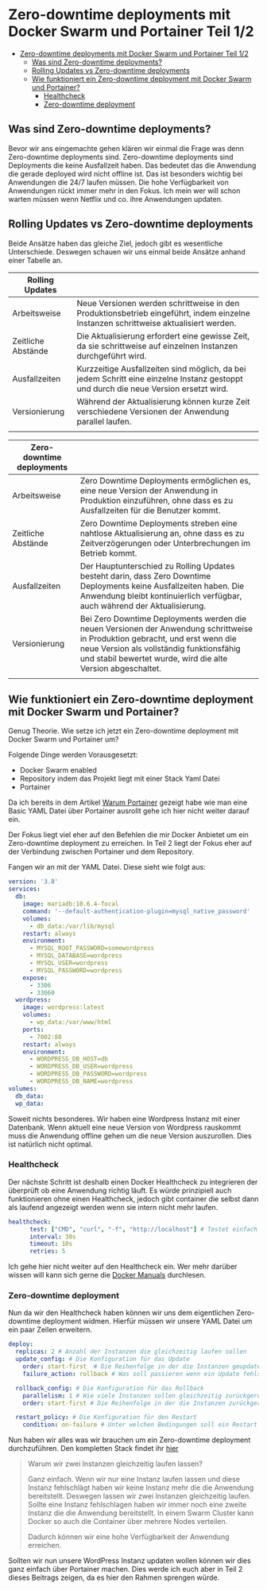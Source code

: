 # Zero-downtime deployments mit Docker Swarm und Portainer Teil 1/2

- [Zero-downtime deployments mit Docker Swarm und Portainer Teil 1/2](#zero-downtime-deployments-mit-docker-swarm-und-portainer-teil-12)
  - [Was sind Zero-downtime deployments?](#was-sind-zero-downtime-deployments)
  - [Rolling Updates vs Zero-downtime deployments](#rolling-updates-vs-zero-downtime-deployments)
  - [Wie funktioniert ein Zero-downtime deployment mit Docker Swarm und Portainer?](#wie-funktioniert-ein-zero-downtime-deployment-mit-docker-swarm-und-portainer)
    - [Healthcheck](#healthcheck)
    - [Zero-downtime deployment](#zero-downtime-deployment)




## Was sind Zero-downtime deployments?

Bevor wir ans eingemachte gehen klären wir einmal die Frage was denn Zero-downtime deployments sind. Zero-downtime deployments sind Deployments die keine Ausfallzeit haben. Das bedeutet das die Anwendung die gerade deployed wird nicht offline ist. Das ist besonders wichtig bei Anwendungen die 24/7 laufen müssen.
Die hohe Verfügbarkeit von Anwendungen rückt immer mehr in den Fokus.
Ich mein wer will schon warten müssen wenn Netflix und co. ihre Anwendungen updaten.

 


## Rolling Updates vs Zero-downtime deployments

Beide Ansätze haben das gleiche Ziel, jedoch gibt es wesentliche Unterschiede.
Deswegen schauen wir uns einmal beide Ansätze anhand einer Tabelle an.

| Rolling Updates    |                                                                                                                                      |
| ------------------ | ------------------------------------------------------------------------------------------------------------------------------------ |
| Arbeitsweise       | Neue Versionen werden schrittweise in den Produktionsbetrieb eingeführt, indem einzelne Instanzen schrittweise aktualisiert werden.  |
| Zeitliche Abstände | Die Aktualisierung erfordert eine gewisse Zeit, da sie schrittweise auf einzelnen Instanzen durchgeführt wird.                       |
| Ausfallzeiten      | Kurzzeitige Ausfallzeiten sind möglich, da bei jedem Schritt eine einzelne Instanz gestoppt und durch die neue Version ersetzt wird. |
| Versionierung      | Während der Aktualisierung können kurze Zeit verschiedene Versionen der Anwendung parallel laufen.                                   |
|                    |                                                                                                                                      |



| Zero-downtime deployments |                                                                                                                                                                                                                                          |
| ------------------------- | ---------------------------------------------------------------------------------------------------------------------------------------------------------------------------------------------------------------------------------------- |
| Arbeitsweise              | Zero Downtime Deployments ermöglichen es, eine neue Version der Anwendung in Produktion einzuführen, ohne dass es zu Ausfallzeiten für die Benutzer kommt.                                                                               |
| Zeitliche Abstände        | Zero Downtime Deployments streben eine nahtlose Aktualisierung an, ohne dass es zu Zeitverzögerungen oder Unterbrechungen im Betrieb kommt.                                                                                              |
| Ausfallzeiten             | Der Hauptunterschied zu Rolling Updates besteht darin, dass Zero Downtime Deployments keine Ausfallzeiten haben. Die Anwendung bleibt kontinuierlich verfügbar, auch während der Aktualisierung.                                         |
| Versionierung             | Bei Zero Downtime Deployments werden die neuen Versionen der Anwendung schrittweise in Produktion gebracht, und erst wenn die neue Version als vollständig funktionsfähig und stabil bewertet wurde, wird die alte Version abgeschaltet. |
|                           |                                                                                                                                                                                                                                          |




## Wie funktioniert ein Zero-downtime deployment mit Docker Swarm und Portainer?

Genug Theorie. Wie setze ich jetzt ein Zero-downtime deployment mit Docker Swarm und Portainer um?

Folgende Dinge werden Vorausgesetzt:

- Docker Swarm enabled
- Repository indem das Projekt liegt mit einer Stack Yaml Datei
- Portainer

Da ich bereits in dem Artikel [Warum Portainer](https://www.ayedo.de/posts/warum-man-portainer-portainer-ansteller-der-konsole-nutzen-sollte/) gezeigt habe wie man eine Basic YAML Datei über Portainer ausrollt gehe ich hier nicht weiter darauf ein.

Der Fokus liegt viel eher auf den Befehlen die mir Docker Anbietet um ein Zero-downtime deployment zu erreichen. 
In Teil 2 liegt der Fokus eher auf der Verbindung zwischen Portainer und dem Repository.

Fangen wir an mit der YAML Datei. Diese sieht wie folgt aus:

```yaml
version: '3.8'
services:
  db:
    image: mariadb:10.6.4-focal
    command: '--default-authentication-plugin=mysql_native_password'
    volumes:
      - db_data:/var/lib/mysql
    restart: always
    environment:
      - MYSQL_ROOT_PASSWORD=somewordpress
      - MYSQL_DATABASE=wordpress
      - MYSQL_USER=wordpress
      - MYSQL_PASSWORD=wordpress
    expose:
      - 3306
      - 33060
  wordpress:
    image: wordpress:latest
    volumes:
      - wp_data:/var/www/html
    ports:
      - 7002:80
    restart: always
    environment:
      - WORDPRESS_DB_HOST=db
      - WORDPRESS_DB_USER=wordpress
      - WORDPRESS_DB_PASSWORD=wordpress
      - WORDPRESS_DB_NAME=wordpress
volumes:
  db_data:
  wp_data:
```

Soweit nichts besonderes. Wir haben eine Wordpress Instanz mit einer Datenbank.
Wenn aktuell eine neue Version von Wordpress rauskommt muss  die Anwendung offline gehen um die neue Version auszurollen. Dies ist natürlich nicht optimal.

### Healthcheck

Der nächste Schritt ist deshalb einen Docker Healthcheck zu integrieren der überprüft ob eine Anwendung richtig läuft. 
Es würde prinzipiell auch funktionieren ohne einen Healthcheck, jedoch gibt container die selbst dann als laufend angezeigt werden wenn sie intern nicht mehr laufen.

```yaml
healthcheck:
      test: ["CMD", "curl", "-f", "http://localhost"] # Testet einfach ob die Anwendung über Port 80 erreichbar ist
      interval: 30s
      timeout: 10s
      retries: 5
```

Ich gehe hier nicht weiter auf den Healthcheck ein. Wer mehr darüber wissen will kann sich gerne die [Docker Manuals](https://docs.docker.com/compose/compose-file/05-services/#healthcheck) durchlesen.

###  Zero-downtime deployment

Nun da wir den Healthcheck haben können wir uns dem eigentlichen Zero-downtime deployment widmen.
Hierfür müssen wir unsere YAML Datei um ein paar Zeilen erweitern.

```yaml
deploy:
  replicas: 2 # Anzahl der Instanzen die gleichzeitig laufen sollen
  update_config: # Die Konfiguration für das Update
    order: start-first  # Die Reihenfolge in der die Instanzen geupdated werden sollen    
    failure_action: rollback # Was soll passieren wenn ein Update fehlschlägt

  rollback_config: # Die Konfiguration für das Rollback
    parallelism: 1 # Wie viele Instanzen sollen gleichzeitig zurückgerollt werden
    order: start-first # Die Reihenfolge in der die Instanzen zurückgerollt werden sollen

  restart_policy: # Die Konfiguration für den Restart
    condition: on-failure # Unter welchen Bedingungen soll ein Restart durchgeführt werden
```

Nun haben wir alles was wir brauchen um ein Zero-downtime deployment durchzuführen.
Den kompletten Stack findet ihr [hier](https://github.com/ni920/BlogExamples/blob/main/docker-compose.yml)

>Warum wir zwei Instanzen gleichzeitig laufen lassen? 
>
>Ganz einfach. Wenn wir nur eine Instanz laufen lassen und diese Instanz fehlschlägt haben wir keine Instanz mehr die die Anwendung bereitstellt. Deswegen lassen wir zwei Instanzen gleichzeitig laufen. Sollte eine Instanz fehlschlagen haben wir immer noch eine zweite Instanz die die Anwendung bereitstellt.
>In einem Swarm Cluster kann Docker so auch die Container über mehrere Nodes verteilen.
>
>Dadurch können wir eine hohe Verfügbarkeit der Anwendung erreichen.


Sollten wir nun unsere WordPress Instanz updaten wollen können wir dies ganz einfach über Portainer machen. 
Dies werde ich euch aber in Teil 2 dieses Beitrags zeigen, da es hier den Rahmen sprengen würde.





